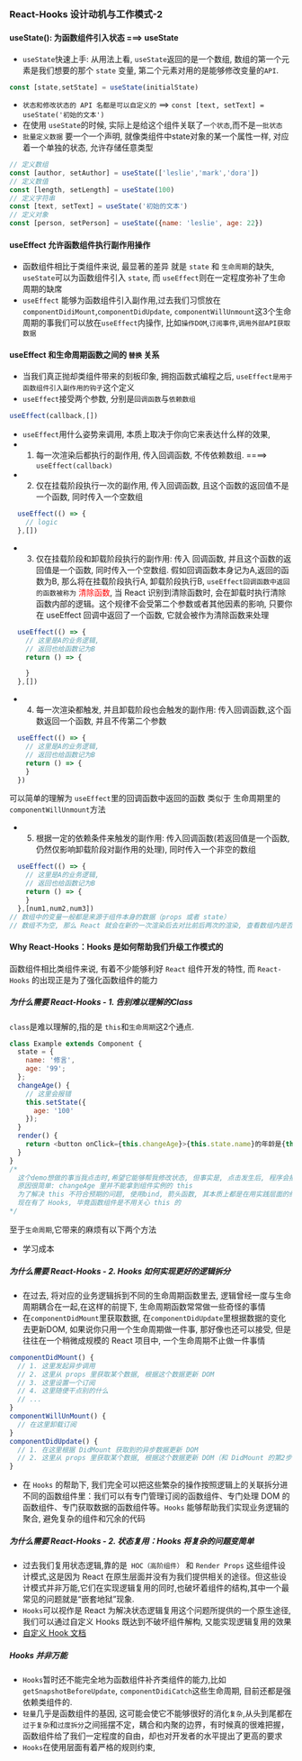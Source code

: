 ### React-Hooks 设计动机与工作模式-2

#### useState(): 为函数组件引入状态 ===> useState
- `useState`快速上手: 从用法上看, `useState`返回的是一个数组, 数组的第一个元素是我们想要的那个 `state` 变量, 第二个元素对用的是能够修改变量的`API`.
```js
const [state,setState] = useState(initialState)
```
- `状态和修改状态的 API 名都是可以自定义的` ==> `const [text, setText] = useState('初始的文本')`
- 在使用 `useState`的时候, 实际上是给这个组件关联了`一个状态`,而不是`一批状态`
- `批量定义数据` 要一个一个声明, 就像类组件中state对象的某一个属性一样, 对应着一个单独的状态, 允许存储任意类型
```js
// 定义数组
const [author, setAuthor] = useState(['leslie','mark','dora'])
// 定义数值
const [length, setLength] = useState(100)
// 定义字符串
const [text, setText] = useState('初始的文本')
// 定义对象
const [person, setPerson] = useState({name: 'leslie', age: 22})
```

#### useEffect 允许函数组件执行副作用操作
- 函数组件相比于类组件来说, 最显著的差异 就是 `state` 和 `生命周期`的缺失, `useState`可以为函数组件引入 `state`, 而 `useEffect`则在一定程度弥补了生命周期的缺席
- `useEffect` 能够为函数组件引入副作用,过去我们习惯放在 `componentDidiMount`,`componentDidUpdate`, `componentWillUnmount`这3个生命周期的事我们可以放在`useEffect`内操作, 比如`操作DOM`,`订阅事件`,`调用外部API获取数据`

#### useEffect 和生命周期函数之间的 `替换` 关系
- 当我们真正抛却类组件带来的刻板印象, 拥抱函数式编程之后, `useEffect是用于函数组件引入副作用的钩子`这个定义
- `useEffect`接受两个参数, 分别是`回调函数`与`依赖数组`
```js
useEffect(callback,[])
```
- `useEffect`用什么姿势来调用, 本质上取决于你向它来表达什么样的效果,
- 1. 每一次渲染后都执行的副作用, 传入回调函数, 不传依赖数组. ====> `useEffect(callback)`
- 2. 仅在挂载阶段执行一次的副作用, 传入回调函数, 且这个函数的返回值不是一个函数, 同时传入一个空数组
```js
  useEffect(() => {
    // logic
  },[])
```
- 3. 仅在挂载阶段和卸载阶段执行的副作用: 传入 回调函数, 并且这个函数的返回值是一个函数, 同时传入一个空数组. 假如回调函数本身记为A,返回的函数为B, 那么将在挂载阶段执行A, 卸载阶段执行B, `useEffect回调函数中返回的函数被称为` <font color="#FF0000">清除函数</font>, 当 React 识别到清除函数时, 会在卸载时执行清除函数内部的逻辑。这个规律不会受第二个参数或者其他因素的影响, 只要你在 useEffect 回调中返回了一个函数, 它就会被作为清除函数来处理
```js
  useEffect(() => {
    // 这里是A的业务逻辑,
    // 返回也给函数记为B
    return () => {

    }
  },[])
```
- 4. 每一次渲染都触发, 并且卸载阶段也会触发的副作用: 传入回调函数,这个函数返回一个函数, 并且不传第二个参数
```js
  useEffect(() => {
    // 这里是A的业务逻辑,
    // 返回也给函数记为B
    return () => {
    }
  })
```
可以简单的理解为 `useEffect`里的回调函数中返回的函数 类似于 生命周期里的 `componentWillUnmount`方法

- 5. 根据一定的依赖条件来触发的副作用: 传入回调函数(若返回值是一个函数, 仍然仅影响卸载阶段对副作用的处理), 同时传入一个非空的数组
```js
  useEffect(() => {
    // 这里是A的业务逻辑,
    // 返回也给函数记为B
    return () => {
    }
  },[num1,num2,num3])
// 数组中的变量一般都是来源于组件本身的数据（props 或者 state）
// 数组不为空, 那么 React 就会在新的一次渲染后去对比前后两次的渲染, 查看数组内是否有变量发生了更新（只要有一个数组元素变了, 就会被认为更新发生了）, 并在有更新的前提下去触发 useEffect 中定义的副作用逻辑
```

#### Why React-Hooks：Hooks 是如何帮助我们升级工作模式的
函数组件相比类组件来说, 有着不少能够利好 `React` 组件开发的特性, 而 `React-Hooks` 的出现正是为了强化函数组件的能力

##### 为什么需要 React-Hooks - 1. 告别难以理解的Class
`class`是难以理解的,指的是 `this`和`生命周期`这2个通点.
```js
class Example extends Component {
  state = {
    name: '修言',
    age: '99';
  };
  changeAge() {
    // 这里会报错
    this.setState({
      age: '100'
    });
  }
  render() {
    return <button onClick={this.changeAge}>{this.state.name}的年龄是{this.state.age}</button>
  }
}
/*
  这个demo想做的事当我点击时,希望它能够帮我修改状态, 但事实是, 点击发生后, 程序会报错.
  原因很简单: changeAge 里并不能拿到组件实例的 this
  为了解决 this 不符合预期的问题, 使用bind, 箭头函数, 其本质上都是在用实践层面的约束解决设计层面的问题
  现在有了 Hooks, 毕竟函数组件是不用关心 this 的
*/
```
至于`生命周期`,它带来的麻烦有以下两个方法
- 学习成本

##### 为什么需要 React-Hooks - 2. Hooks 如何实现更好的逻辑拆分
- 在过去, 将对应的业务逻辑拆到不同的生命周期函数里去, 逻辑曾经一度与生命周期耦合在一起,在这样的前提下, 生命周期函数常常做一些奇怪的事情
- 在`componentDidMount`里获取数据, 在`componentDidUpdate`里根据数据的变化去更新DOM, 如果说你只用一个生命周期做一件事, 那好像也还可以接受, 但是往往在一个稍微成规模的 React 项目中, 一个生命周期不止做一件事情
```js
componentDidMount() {
  // 1. 这里发起异步调用
  // 2. 这里从 props 里获取某个数据, 根据这个数据更新 DOM  
  // 3. 这里设置一个订阅  
  // 4. 这里随便干点别的什么 
  // ...
}
componentWillUnMount() {
  // 在这里卸载订阅
}  
componentDidUpdate() {
  // 1. 在这里根据 DidMount 获取到的异步数据更新 DOM
  // 2. 这里从 props 里获取某个数据, 根据这个数据更新 DOM（和 DidMount 的第2步一样）
}
```
- 在 `Hooks` 的帮助下, 我们完全可以把这些繁杂的操作按照逻辑上的关联拆分进不同的函数组件里：我们可以有专门管理订阅的函数组件、专门处理 DOM 的函数组件、专门获取数据的函数组件等。`Hooks` 能够帮助我们实现业务逻辑的聚合, 避免复杂的组件和冗余的代码

##### 为什么需要 React-Hooks - 2. 状态复用：Hooks 将复杂的问题变简单
- 过去我们复用状态逻辑,靠的是` HOC（高阶组件）` 和 `Render Props` 这些组件设计模式,这是因为 React 在原生层面并没有为我们提供相关的途径。但这些设计模式并非万能,它们在实现逻辑复用的同时,也破坏着组件的结构,其中一个最常见的问题就是“嵌套地狱”现象.
- `Hooks`可以视作是 React 为解决状态逻辑复用这个问题所提供的一个原生途径, 我们可以通过自定义 Hooks 既达到不破坏组件解构, 又能实现逻辑复用的效果
- [自定义 Hook 文档](https://zh-hans.reactjs.org/docs/hooks-custom.html)

##### Hooks 并非万能
- `Hooks`暂时还不能完全地为函数组件补齐类组件的能力,比如`getSnapshotBeforeUpdate`, `componentDidiCatch`这些生命周期, 目前还都是强依赖类组件的.
- `轻量`几乎是函数组件的基因, 这可能会使它不能够很好的消化`复杂`,从头到尾都在`过于复杂`和`过度拆分`之间摇摆不定，耦合和内聚的边界，有时候真的很难把握，函数组件给了我们一定程度的自由，却也对开发者的水平提出了更高的要求
- `Hooks`在使用层面有着严格的规则约束,